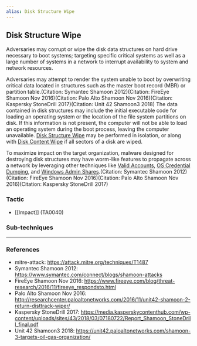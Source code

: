 ```yaml
---
alias: Disk Structure Wipe
---
```


## Disk Structure Wipe

Adversaries may corrupt or wipe the disk data structures on hard drive necessary to boot systems; targeting specific critical systems as well as a large number of systems in a network to interrupt availability to system and network resources. 

Adversaries may attempt to render the system unable to boot by overwriting critical data located in structures such as the master boot record (MBR) or partition table.(Citation: Symantec Shamoon 2012)(Citation: FireEye Shamoon Nov 2016)(Citation: Palo Alto Shamoon Nov 2016)(Citation: Kaspersky StoneDrill 2017)(Citation: Unit 42 Shamoon3 2018) The data contained in disk structures may include the initial executable code for loading an operating system or the location of the file system partitions on disk. If this information is not present, the computer will not be able to load an operating system during the boot process, leaving the computer unavailable. [Disk Structure Wipe](https://attack.mitre.org/techniques/T1487) may be performed in isolation, or along with [Disk Content Wipe](https://attack.mitre.org/techniques/T1488) if all sectors of a disk are wiped.

To maximize impact on the target organization, malware designed for destroying disk structures may have worm-like features to propagate across a network by leveraging other techniques like [Valid Accounts](https://attack.mitre.org/techniques/T1078), [OS Credential Dumping](https://attack.mitre.org/techniques/T1003), and [Windows Admin Shares](https://attack.mitre.org/techniques/T1077).(Citation: Symantec Shamoon 2012)(Citation: FireEye Shamoon Nov 2016)(Citation: Palo Alto Shamoon Nov 2016)(Citation: Kaspersky StoneDrill 2017)


### Tactic

- [[Impact]] (TA0040)

### Sub-techniques


---
### References

- mitre-attack: https://attack.mitre.org/techniques/T1487
- Symantec Shamoon 2012: https://www.symantec.com/connect/blogs/shamoon-attacks
- FireEye Shamoon Nov 2016: https://www.fireeye.com/blog/threat-research/2016/11/fireeye_respondsto.html
- Palo Alto Shamoon Nov 2016: http://researchcenter.paloaltonetworks.com/2016/11/unit42-shamoon-2-return-disttrack-wiper/
- Kaspersky StoneDrill 2017: https://media.kasperskycontenthub.com/wp-content/uploads/sites/43/2018/03/07180722/Report_Shamoon_StoneDrill_final.pdf
- Unit 42 Shamoon3 2018: https://unit42.paloaltonetworks.com/shamoon-3-targets-oil-gas-organization/
